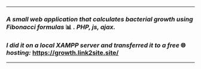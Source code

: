 ***
### _A small web application that calculates bacterial growth using Fibonacci formulas_ 📊 _. PHP, js, ajax._
### _I did it on a local XAMPP server and transferred it to a free_ 🌐 _hosting:_ https://growth.link2site.site/
***
